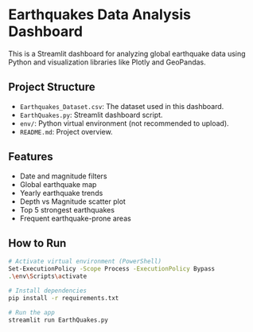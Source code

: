 #  Earthquakes Data Analysis Dashboard

This is a Streamlit dashboard for analyzing global earthquake data using Python and visualization libraries like Plotly and GeoPandas.

##  Project Structure

- `Earthquakes_Dataset.csv`: The dataset used in this dashboard.
- `EarthQuakes.py`: Streamlit dashboard script.
- `env/`: Python virtual environment (not recommended to upload).
- `README.md`: Project overview.

##  Features

- Date and magnitude filters
- Global earthquake map
- Yearly earthquake trends
- Depth vs Magnitude scatter plot
- Top 5 strongest earthquakes
- Frequent earthquake-prone areas

##  How to Run

```bash
# Activate virtual environment (PowerShell)
Set-ExecutionPolicy -Scope Process -ExecutionPolicy Bypass
.\env\Scripts\activate

# Install dependencies
pip install -r requirements.txt

# Run the app
streamlit run EarthQuakes.py
